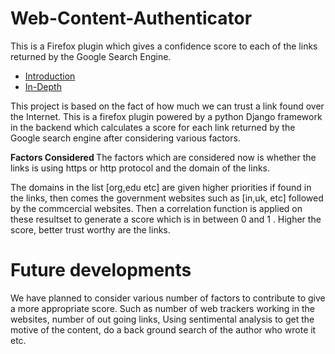 # Web-Content-Authenticator
This is a Firefox plugin which gives a confidence score to each of the links returned by the Google Search Engine.

<ul>
  <li><a href="#Intro">Introduction</a></li>
    <li><a href="Depth">In-Depth</a></li>
  </ul>
  
  <p id="Intro">This project is based on the fact of how much we can trust a link found over the Internet. This is a firefox plugin powered by a python Django framework in the backend which calculates a score for each link returned by the Google search engine after considering various factors.
  </p>
  
  <p id="Depth">
  <b>Factors Considered </b>
  The factors which are considered now is whether the links is using https or http protocol and the domain of the links.
  
  The domains in the list [org,edu etc] are given higher priorities if found in the links, then comes the government websites such as [in,uk, etc] followed by the commcercial websites.
  Then a correlation function is applied on these resultset to generate a score which is in between 0 and 1 . Higher the score, better trust worthy are the links.
  </p>
  
# Future developments
We have planned to consider various number of factors to contribute to give a more appropriate score. Such as number of web trackers working in the websites, number of out going links, Using sentimental analysis to get the motive of the content, do a back ground search of the author who wrote it etc. 


  

